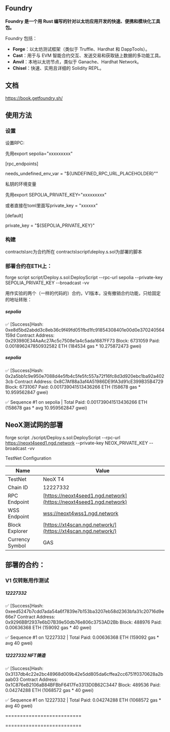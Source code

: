 ## Foundry

**Foundry 是一个用 Rust 编写的针对以太坊应用开发的快速、便携和模块化工具包。**

Foundry 包括：

-   **Forge**：以太坊测试框架（类似于 Truffle、Hardhat 和 DappTools）。
-   **Cast**：用于与 EVM 智能合约交互、发送交易和获取链上数据的多功能工具。
-   **Anvil**：本地以太坊节点，类似于 Ganache、Hardhat Network。
-   **Chisel**：快速、实用且详细的 Solidity REPL。

## 文档

https://book.getfoundry.sh/

## 使用方法

### 设置
设置RPC:

先用export sepolia="xxxxxxxxx"

[rpc_endpoints]

needs_undefined_env_var = "${UNDEFINED_RPC_URL_PLACEHOLDER}""

私钥的环境变量

先用export SEPOLIA_PRIVATE_KEY="xxxxxxxxx"

或者直接在toml里面写private_key = "xxxxxx"

[default]

private_key = "${SEPOLIA_PRIVATE_KEY}"

### 构建

contracts\src为合约所在
contracts\script\deploy.s.sol为部署的脚本



### 部署合约在ETH上：
forge script script/Deploy.s.sol:DeployScript --rpc-url sepolia --private-key SEPOLIA_PRIVATE_KEY --broadcast -vv

用作实验的两个（一样的代码的）合约，V1版本，没有撤销合约功能，只给固定的地址转账：

##### sepolia
✅  [Success]Hash: 0xe8d5bd2abdd3c8eb36c9f49fd051fbd1fc91854308401e00d0e370240564159d
Contract Address: 0x293980E34AaAc27Ac5c7508e1a4c5ada1687FF73
Block: 6731059
Paid: 0.001896247850932582 ETH (184534 gas * 10.275872473 gwei)

##### sepolia
✅  [Success]Hash: 0x2a5bb1c9e950e7088d4e5fb4c5fe5fc557a72f16fc8d3d920ebc1ba92a4023cb
Contract Address: 0x8C7Af88a3af4A51986DE9fA3d91cE399B35B4729
Block: 6731067
Paid: 0.001739041513436266 ETH (158678 gas * 10.959562847 gwei)

✅ Sequence #1 on sepolia | Total Paid: 0.001739041513436266 ETH (158678 gas * avg 10.959562847 gwei)



## NeoX测试网的部署

forge script ./script/Deploy.s.sol:DeployScript --rpc-url https://neoxt4seed1.ngd.network --private-key NEOX_PRIVATE_KEY --broadcast -vv

TestNet Configuration


| Name      | Value                                        |
|-----------|----------------------------------------------|
| TestNet   | NeoX T4                                      |
| Chain ID  | 12227332                                     |
| RPC Endpoint | [https://neoxt4seed1.ngd.network](https://neoxt4seed1.ngd.network) |
| WSS Endpoint | [wss://neoxt4wss1.ngd.network](wss://neoxt4wss1.ngd.network) |
| Block Explorer | [https://xt4scan.ngd.network/](https://xt4scan.ngd.network/) |
| Currency Symbol | GAS                                    |

## 部署的合约：

### V1 仅转账用作测试
##### 12227332
✅  [Success]Hash: 0xeed5247b7cdd7ada54a6f7839e7b153ba3207eb58d2363bfa31c20716d9e66e7
Contract Address: 0x9296BBf2937e6bD7B39e50db76e806c3753AD2Bb
Block: 488976
Paid: 0.00636368 ETH (159092 gas * 40 gwei)

✅ Sequence #1 on 12227332 | Total Paid: 0.00636368 ETH (159092 gas * avg 40 gwei)

##### 12227332 NFT铸造
✅  [Success]Hash: 0x3137db4c22e2bc48968d009b42e5dd805da6cffea2cc6751f0370628a2baab03
Contract Address: 0x1C876eB2106aB84BFBbF6417Fe3313D0B62C3447
Block: 489536
Paid: 0.04274288 ETH (1068572 gas * 40 gwei)

✅ Sequence #1 on 12227332 | Total Paid: 0.04274288 ETH (1068572 gas * avg 40 gwei)


==========================


==========================